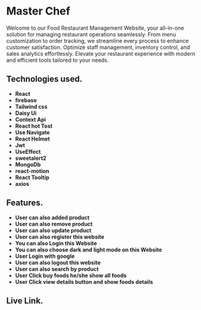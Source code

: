 # Master Chef

Welcome to our Food Restaurant Management Website, your all-in-one solution for managing restaurant operations seamlessly. From menu customization to order tracking, we streamline every process to enhance customer satisfaction. Optimize staff management, inventory control, and sales analytics effortlessly. Elevate your restaurant experience with modern and efficient tools tailored to your needs.

## Technologies used.

- **React**
- **firebase**
- **Tailwind css**
- **Daisy Ui**
- **Context Api**
- **React hot Tost**
- **Use Navigate**
- **React Helmet**
- **Jwt**
- **UseEffect**
- **sweetalert2**
- **MongoDb**
- **react-motion**
- **React Tooltip**
- **axios**

## Features.

- **User can also added product**
- **User can also remove product**
- **User can also update product**
- **User can also register this website**
- **You can also Login this Website**
- **You can also choose dark and light mode on this Website**
- **User Login with google**
- **User can also logout this website**
- **User can also search by product**
- **User Click buy foods he/she show all foods**
- **User Click view details button and show foods details**

## Live Link.
